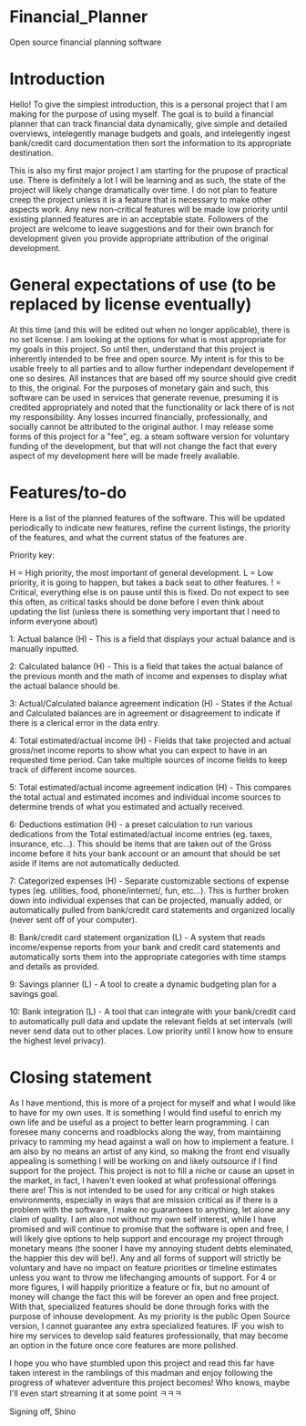 # Financial_Planner
Open source financial planning software

# Introduction

Hello! To give the simplest introduction, this is a personal project that I am making for the purpose of using myself. The goal is to build a financial planner that can track financial data dynamically, give simple and detailed overviews, intelegently manage budgets and goals, and intelegently ingest bank/credit card documentation then sort the information to its appropriate destination.

This is also my first major project I am starting for the prupose of practical use. There is definitely a lot I will be learning and as such, the state of the project will likely change dramatically over time. I do not plan to feature creep the project unless it is a feature that is necessary to make other aspects work. Any new non-critical features will be made low priority until existing planned features are in an acceptable state. Followers of the project are welcome to leave suggestions and for their own branch for development given you provide appropriate attribution of the original development.

# General expectations of use (to be replaced by license eventually)

At this time (and this will be edited out when no longer applicable), there is no set license. I am looking at the options for what is most appropriate for my goals in this project. So until then, understand that this project is inherently intended to be free and open source. My intent is for this to be usable freely to all parties and to allow further independant developement if one so desires. All instances that are based off my source should give credit to this, the original. For the purposes of monetary gain and such, this software can be used in services that generate revenue, presuming it is credited appropriately and noted that the functionality or lack there of is not my responsibility. Any losses incurred financially, professionally, and socially cannot be attributed to the original author. I may release some forms of this project for a "fee", eg. a steam software version for voluntary funding of the development, but that will not change the fact that every aspect of my development here will be made freely avaliable.

# Features/to-do

Here is a list of the planned features of the software. This will be updated periodically to indicate new features, refine the current listings, the priority of the features, and what the current status of the features are.

Priority key:

H = High priority, the most important of general development.
L = Low priority, it is going to happen, but takes a back seat to other features.
! = Critical, everything else is on pause until this is fixed. Do not expect to see this often, as critical tasks should be done before I even think about updating the list (unless there is something very important that I need to inform everyone about)

1: Actual balance (H) - This is a field that displays your actual balance and is manually inputted.

2: Calculated balance (H) - This is a field that takes the actual balance of the previous month and the math of income and expenses to display what the actual balance should be.

3: Actual/Calculated balance agreement indication (H) - States if the Actual and Calculated balances are in agreement or disagreement to indicate if there is a clerical error in the data entry.

4: Total estimated/actual income (H) - Fields that take projected and actual gross/net income reports to show what you can expect to have in an requested time period. Can take multiple sources of income fields to keep track of different income sources.

5: Total estimated/actual income agreement indication (H) - This compares the total actual and estimated incomes and individual income sources to determine trends of what you estimated and actually received.

6: Deductions estimation (H) - a preset calculation to run various dedications from the Total estimated/actual income entries (eg. taxes, insurance, etc...). This should be items that are taken out of the Gross income before it hits your bank account or an amount that should be set aside if items are not automatically deducted.

7: Categorized expenses (H) - Separate customizable sections of expense types (eg. utilities, food, phone/internet/, fun, etc...). This is further broken down into individual expenses that can be projected, manually added, or automatically pulled from bank/credit card statements and organized locally (never sent off of your computer).

8: Bank/credit card statement organization (L) - A system that reads income/expense reports from your bank and credit card statements and automatically sorts them into the appropriate categories with time stamps and details as provided.

9: Savings planner (L) - A tool to create a dynamic budgeting plan for a savings goal.

10: Bank integration (L) - A tool that can integrate with your bank/credit card to automatically pull data and update the relevant fields at set intervals (will never send data out to other places. Low priority until I know how to ensure the highest level privacy).

# Closing statement

As I have mentiond, this is more of a project for myself and what I would like to have for my own uses. It is something I would find useful to enrich my own life and be useful as a project to better learn programming. I can foresee many concerns and roadblocks along the way, from maintaining privacy to ramming my head against a wall on how to implement a feature. I am also by no means an artist of any kind, so making the front end visually appealing is something I will be working on and likely outsource if I find support for the project. This project is not to fill a niche or cause an upset in the market, in fact, I haven't even looked at what professional offerings there are! This is not intended to be used for any critical or high stakes environments, especially in ways that are mission critical as if there is a problem with the software, I make no guarantees to anything, let alone any claim of quality. I am also not without my own self interest, while I have promised and will continue to promise that the software is open and free, I will likely give options to help support and encourage my project through monetary means (the sooner I have my annoying student debts eleminated, the happier this dev will be!). Any and all forms of support will strictly be voluntary and have no impact on feature priorities or timeline estimates unless you want to throw me lifechanging amounts of support. For 4 or more figures, I will happily prioritize a feature or fix, but no amount of money will change the fact this will be forever an open and free project. With that, specialized features should be done through forks with the purpose of inhouse development. As my priority is the public Open Source version, I cannot guarantee any extra specialized features. IF you wish to hire my services to develop said features professionally, that may become an option in the future once core features are more polished.

I hope you who have stumbled upon this project and read this far have taken interest in the ramblings of this madman and enjoy following the progress of whatever adventure this project becomes! Who knows, maybe I'll even start streaming it at some point ㅋㅋㅋ

Signing off,
Shino
